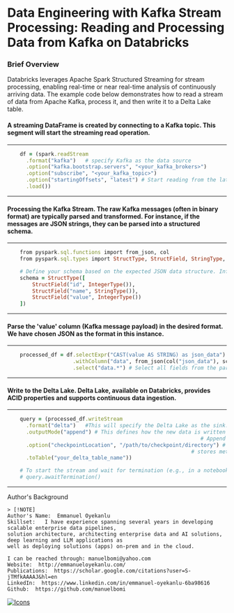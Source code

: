 # Data Engineering with Kafka Stream Processing: Reading and Processing Data from Kafka on Databricks

### Brief Overview

Databricks leverages Apache Spark Structured Streaming for stream processing, enabling real-time or near real-time analysis of continuously arriving data. The example code below demonstrates how to read a stream of data from Apache Kafka, process it, and then write it to a Delta Lake table.

#### A streaming DataFrame is created by connecting to a Kafka topic. This segment will start the streaming read operation.
---
```ruby
    df = (spark.readStream
      .format("kafka")   # specify Kafka as the data source
      .option("kafka.bootstrap.servers", "<your_kafka_brokers>")
      .option("subscribe", "<your_kafka_topic>")
      .option("startingOffsets", "latest") # Start reading from the latest available offset
      .load())
```
---

#### Processing the Kafka Stream. The raw Kafka messages (often in binary format) are typically parsed and transformed. For instance, if the messages are JSON strings, they can be parsed into a structured schema.
---
```ruby
    from pyspark.sql.functions import from_json, col
    from pyspark.sql.types import StructType, StructField, StringType, IntegerType

    # Define your schema based on the expected JSON data structure. Inferschema is not used in this instance.
    schema = StructType([
        StructField("id", IntegerType()),
        StructField("name", StringType()),
        StructField("value", IntegerType())
    ])
```
---

#### Parse the 'value' column (Kafka message payload) in the desired format. We have chosen JSON as the format in this instance.
---
```ruby
    processed_df = df.selectExpr("CAST(value AS STRING) as json_data") \
                     .withColumn("data", from_json(col("json_data"), schema)) \
                     .select("data.*") # Select all fields from the parsed 'data' struct
```
---

#### Write to the Delta Lake. Delta Lake, available on Databricks, provides ACID properties and supports continuous data ingestion.
---
```ruby
    query = (processed_df.writeStream
      .format("delta")   #This will specify the Delta Lake as the sink.
      .outputMode("append") # This defines how the new data is written viz: append, complete, update.  
                                                              # Append is used in this instance 
      .option("checkpointLocation", "/path/to/checkpoint/directory") # Essential for fault tolerance. It
                                                           # stores metadata about the streaming session progress
      .toTable("your_delta_table_name"))

    # To start the stream and wait for termination (e.g., in a notebook)
    # query.awaitTermination()

```
---

Author's Background

```
> [!NOTE]
Author's Name:  Emmanuel Oyekanlu
Skillset:   I have experience spanning several years in developing scalable enterprise data pipelines,
solution architecture, architecting enterprise data and AI solutions, deep learning and LLM applications as
well as deploying solutions (apps) on-prem and in the cloud.

I can be reached through: manuelbomi@yahoo.com
Website:  http://emmanueloyekanlu.com/
Publications:  https://scholar.google.com/citations?user=S-jTMfkAAAAJ&hl=en
LinkedIn:  https://www.linkedin.com/in/emmanuel-oyekanlu-6ba98616
Github:  https://github.com/manuelbomi

```

[![Icons](https://skillicons.dev/icons?i=aws,azure,gcp,scala,mongodb,redis,cassandra,kafka,anaconda,matlab,nodejs,django,py,c,anaconda,git,github,mysql,docker,kubernetes&theme=dark)](https://skillicons.dev)








